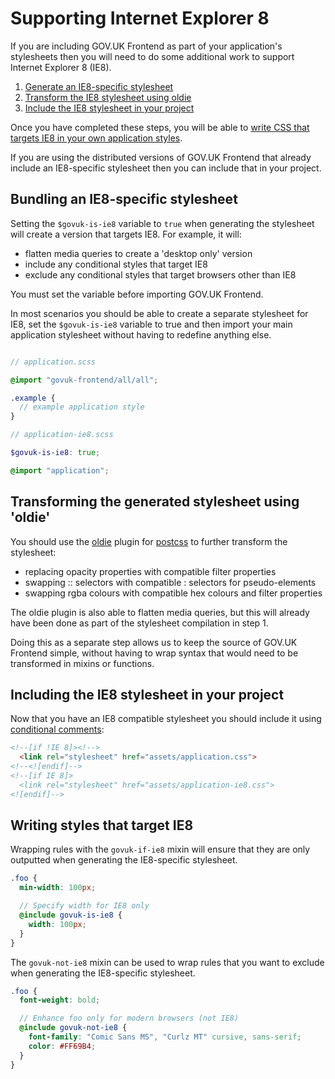 # Supporting Internet Explorer 8

If you are including GOV.UK Frontend as part of your application's stylesheets
then you will need to do some additional work to support Internet Explorer 8
(IE8).

1. [Generate an IE8-specific stylesheet](#bundling-an-ie8-specific-stylesheet)
2. [Transform the IE8 stylesheet using oldie](#transforming-the-generated-stylesheet-using-oldie)
3. [Include the IE8 stylesheet in your project](#including-the-ie8-stylesheet-in-your-project)

Once you have completed these steps, you will be able to [write CSS that targets
IE8 in your own application styles](#writing-styles-that-target-ie8).

If you are using the distributed versions of GOV.UK Frontend that already
include an IE8-specific stylesheet then you can include that in your project.

## Bundling an IE8-specific stylesheet

Setting the `$govuk-is-ie8` variable to `true` when generating the stylesheet
will create a version that targets IE8. For example, it will:

- flatten media queries to create a 'desktop only' version
- include any conditional styles that target IE8
- exclude any conditional styles that target browsers other than IE8

You must set the variable before importing GOV.UK Frontend.

In most scenarios you should be able to create a separate stylesheet for IE8,
set the `$govuk-is-ie8` variable to true and then import your main application
stylesheet without having to redefine anything else.

```scss

// application.scss

@import "govuk-frontend/all/all";

.example {
  // example application style
}

// application-ie8.scss

$govuk-is-ie8: true;

@import "application";
```

## Transforming the generated stylesheet using 'oldie'

You should use the [oldie](https://github.com/jonathantneal/oldie) plugin for
[postcss](https://github.com/postcss/postcss) to further transform the
stylesheet:

- replacing opacity properties with compatible filter properties
- swapping :: selectors with compatible : selectors for pseudo-elements
- swapping rgba colours with compatible hex colours and filter properties

The oldie plugin is also able to flatten media queries, but this will already
have been done as part of the stylesheet compilation in step 1.

Doing this as a separate step allows us to keep the source of GOV.UK Frontend
simple, without having to wrap syntax that would need to be transformed in
mixins or functions.

## Including the IE8 stylesheet in your project

Now that you have an IE8 compatible stylesheet you should include it using
[conditional comments](https://www.quirksmode.org/css/condcom.html):

```html
<!--[if !IE 8]><!-->
  <link rel="stylesheet" href="assets/application.css">
<!--<![endif]-->
<!--[if IE 8]>
  <link rel="stylesheet" href="assets/application-ie8.css">
<![endif]-->
```

## Writing styles that target IE8

Wrapping rules with the `govuk-if-ie8` mixin will ensure that they are only
outputted when generating the IE8-specific stylesheet.

```scss
.foo {
  min-width: 100px;

  // Specify width for IE8 only
  @include govuk-is-ie8 {
    width: 100px;
  }
}
```

The `govuk-not-ie8` mixin can be used to wrap rules that you want to exclude
when generating the IE8-specific stylesheet.

```scss
.foo {
  font-weight: bold;

  // Enhance foo only for modern browsers (not IE8)
  @include govuk-not-ie8 {
    font-family: "Comic Sans MS", "Curlz MT" cursive, sans-serif;
    color: #FF69B4;
  }
}
```
